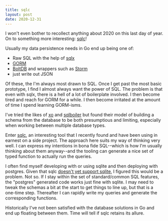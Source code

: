 ```yaml
---
title: sqlc
layout: post
date: 2020-12-31
---
```


I won't even bother to recollect anything about 2020 on this last day of year. On to something more
interesting: [sqlc](https://sqlc.dev)!

Usually my data persistence needs in Go end up being one of:

* Raw SQL with the help of [sqlx](http://jmoiron.github.io/sqlx/)
* [GORM](https://gorm.io)
* [BoltDB](https://github.com/etcd-io/bbolt) and wrappers such as [Storm](https://github.com/asdine/storm)
* just write out JSON

Of these, the I'm always most drawn to SQL. Once I get past the most basic prototype, I find I almost
always want the power of SQL. The problem is that even with sqlx, there is a hell of a lot of boilerplate
involved. I then become tired and reach for GORM for a while. I then become irritated at the amount of
time I spend learning GORM-isms.

I've tried the likes of [xo](https://github.com/xo/xo) and [sqlboiler](https://github.com/volatiletech/sqlboiler)
but found their model of building a schema from the database to be both presumptious and limiting,
especially when working between multiple database types.

Enter [sqlc](https://sqlc.dev/), an interesting tool that I recently found and have been using in earnest on a side project.
The approach here suits my way of thinking very well. I can express my intentions in bona fide SQL--which
is how I'm usually thinking about them anyway--and the tooling can generate a nice set of typed function
to actually run the queries.

I often find myself developing with or using sqlite and then deploying with postgres. Given that sqlc
[doesn't yet support sqlite](https://github.com/kyleconroy/sqlc/issues/161), I figured this would be a problem. Not so. If I
stay within the set of standard/common SQL features, the "postgres" generated code works just fine
with sqlite. I may need to tweak the schemas a bit at the start to get things to line up, but that is a
one-time step. Thereafter I can rapidly write my queries and generate the corresponding functions.

Historically I've not been satisfied with the database solutions in Go and end up floating between them.
Time will tell if sqlc retains its allure.

